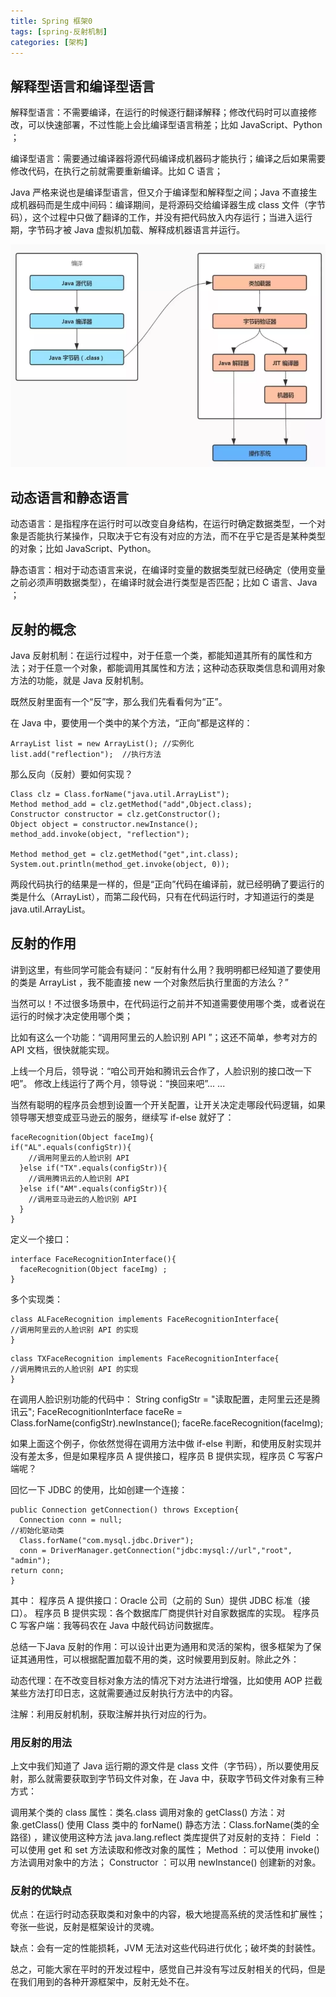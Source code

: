 ```yaml
---
title: Spring 框架0
tags: [spring-反射机制]
categories: [架构]
---
```

## 解释型语言和编译型语言

解释型语言：不需要编译，在运行的时候逐行翻译解释；修改代码时可以直接修改，可以快速部署，不过性能上会比编译型语言稍差；比如 JavaScript、Python ；

编译型语言：需要通过编译器将源代码编译成机器码才能执行；编译之后如果需要修改代码，在执行之前就需要重新编译。比如 C 语言；

Java 严格来说也是编译型语言，但又介于编译型和解释型之间；Java 不直接生成机器码而是生成中间码：编译期间，是将源码交给编译器生成 class 文件（字节码），这个过程中只做了翻译的工作，并没有把代码放入内存运行；当进入运行期，字节码才被 Java 虚拟机加载、解释成机器语言并运行。

![Java加载机制](/img/Java加载机制.png "Java加载机制")

## 动态语言和静态语言
动态语言：是指程序在运行时可以改变自身结构，在运行时确定数据类型，一个对象是否能执行某操作，只取决于它有没有对应的方法，而不在乎它是否是某种类型的对象；比如 JavaScript、Python。

静态语言：相对于动态语言来说，在编译时变量的数据类型就已经确定（使用变量之前必须声明数据类型），在编译时就会进行类型是否匹配；比如 C 语言、Java ；

## 反射的概念
Java 反射机制：在运行过程中，对于任意一个类，都能知道其所有的属性和方法；对于任意一个对象，都能调用其属性和方法；这种动态获取类信息和调用对象方法的功能，就是 Java 反射机制。

既然反射里面有一个“反”字，那么我们先看看何为“正”。

在 Java 中，要使用一个类中的某个方法，“正向”都是这样的：
```
ArrayList list = new ArrayList(); //实例化
list.add("reflection");  //执行方法
```
那么反向（反射）要如何实现？
```
Class clz = Class.forName("java.util.ArrayList");
Method method_add = clz.getMethod("add",Object.class);
Constructor constructor = clz.getConstructor();
Object object = constructor.newInstance();
method_add.invoke(object, "reflection");

Method method_get = clz.getMethod("get",int.class);
System.out.println(method_get.invoke(object, 0));
```
两段代码执行的结果是一样的，但是“正向”代码在编译前，就已经明确了要运行的类是什么（ArrayList），而第二段代码，只有在代码运行时，才知道运行的类是 java.util.ArrayList。

## 反射的作用

讲到这里，有些同学可能会有疑问：“反射有什么用？我明明都已经知道了要使用的类是 ArrayList ，我不能直接 new 一个对象然后执行里面的方法么？”

当然可以！不过很多场景中，在代码运行之前并不知道需要使用哪个类，或者说在运行的时候才决定使用哪个类；

比如有这么一个功能：“调用阿里云的人脸识别 API ”；这还不简单，参考对方的 API 文档，很快就能实现。

上线一个月后，领导说：“咱公司开始和腾讯云合作了，人脸识别的接口改一下吧”。
修改上线运行了两个月，领导说：“换回来吧”...  ...

当然有聪明的程序员会想到设置一个开关配置，让开关决定走哪段代码逻辑，如果领导哪天想变成亚马逊云的服务，继续写 if-else 就好了：
```
faceRecognition(Object faceImg){
if("AL".equals(configStr)){
    //调用阿里云的人脸识别 API
  }else if("TX".equals(configStr)){
    //调用腾讯云的人脸识别 API
  }else if("AM".equals(configStr)){
    //调用亚马逊云的人脸识别 API
  }
}
```

定义一个接口：
```
interface FaceRecognitionInterface(){
  faceRecognition(Object faceImg) ;
}
```
多个实现类：
```   
class ALFaceRecognition implements FaceRecognitionInterface{
//调用阿里云的人脸识别 API 的实现
}
```
```
class TXFaceRecognition implements FaceRecognitionInterface{
//调用腾讯云的人脸识别 API 的实现
}
```

在调用人脸识别功能的代码中：
String configStr = "读取配置，走阿里云还是腾讯云";
FaceRecognitionInterface faceRe = Class.forName(configStr).newInstance();
faceRe.faceRecognition(faceImg);	

如果上面这个例子，你依然觉得在调用方法中做 if-else 判断，和使用反射实现并没有差太多，但是如果程序员 A 提供接口，程序员 B 提供实现，程序员 C 写客户端呢？

回忆一下 JDBC 的使用，比如创建一个连接：
```
public Connection getConnection() throws Exception{
  Connection conn = null;
//初始化驱动类
  Class.forName("com.mysql.jdbc.Driver");
  conn = DriverManager.getConnection("jdbc:mysql://url","root", "admin");
return conn;
}	
```

其中：
程序员 A 提供接口：Oracle 公司（之前的 Sun）提供 JDBC 标准（接口）。
程序员 B 提供实现：各个数据库厂商提供针对自家数据库的实现。
程序员 C 写客户端：我等码农在 Java 中敲代码访问数据库。

总结一下Java 反射的作用：可以设计出更为通用和灵活的架构，很多框架为了保证其通用性，可以根据配置加载不用的类，这时候要用到反射。除此之外：

动态代理：在不改变目标对象方法的情况下对方法进行增强，比如使用 AOP 拦截某些方法打印日志，这就需要通过反射执行方法中的内容。

注解：利用反射机制，获取注解并执行对应的行为。

### 用反射的用法

上文中我们知道了 Java 运行期的源文件是 class 文件（字节码），所以要使用反射，那么就需要获取到字节码文件对象，在 Java 中，获取字节码文件对象有三种方式：

调用某个类的 class 属性：类名.class
调用对象的 getClass() 方法：对象.getClass()
使用 Class 类中的 forName() 静态方法：Class.forName(类的全路径) ，建议使用这种方法
java.lang.reflect 类库提供了对反射的支持：
Field ：可以使用 get 和 set 方法读取和修改对象的属性；
Method ：可以使用 invoke() 方法调用对象中的方法；
Constructor ：可以用 newInstance() 创建新的对象。

### 反射的优缺点

优点：在运行时动态获取类和对象中的内容，极大地提高系统的灵活性和扩展性；夸张一些说，反射是框架设计的灵魂。

缺点：会有一定的性能损耗，JVM 无法对这些代码进行优化；破坏类的封装性。

总之，可能大家在平时的开发过程中，感觉自己并没有写过反射相关的代码，但是在我们用到的各种开源框架中，反射无处不在。